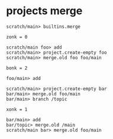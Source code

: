 # projects merge

```ucm
scratch/main> builtins.merge
```

```unison
zonk = 0
```

```ucm
scratch/main foo> add
scratch/main> project.create-empty foo
scratch/main> merge.old foo foo/main
```

```unison
bonk = 2
```

```ucm
foo/main> add
```

```ucm
scratch/main> project.create-empty bar
bar/main> merge.old foo/main
bar/main> branch /topic
```

```unison
xonk = 1
```

```ucm
bar/main> add
bar/topic> merge.old /main
scratch/main bar> merge.old foo/main
```
